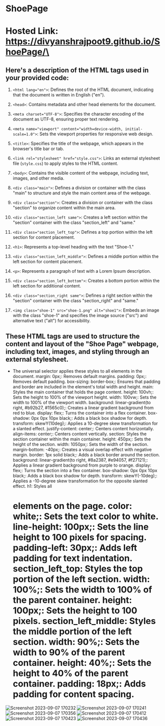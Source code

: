 # ShoePage
# Hosted Link:  https://divyanshrajpoot9.github.io/ShoePage/\

##  Here's a description of the HTML tags used in your provided code:

1. `<html lang="en">`: Defines the root of the HTML document, indicating that the document is written in English ("en").

2. `<head>`: Contains metadata and other head elements for the document.

3. `<meta charset="UTF-8">`: Specifies the character encoding of the document as UTF-8, ensuring proper text rendering.

4. `<meta name="viewport" content="width=device-width, initial-scale=1.0">`: Sets the viewport properties for responsive web design.

5. `<title>`: Specifies the title of the webpage, which appears in the browser's title bar or tab.

6. `<link rel="stylesheet" href="style.css">`: Links an external stylesheet file (`style.css`) to apply styles to the HTML content.

7. `<body>`: Contains the visible content of the webpage, including text, images, and other media.

8. `<div class="main">`: Defines a division or container with the class "main" to structure and style the main content area of the webpage.

9. `<div class="section">`: Creates a division or container with the class "section" to organize content within the main area.

10. `<div class="section_left same">`: Creates a left section within the "section" container with the class "section_left" and "same."

11. `<div class="section_left_top">`: Defines a top portion within the left section for content placement.

12. `<h1>`: Represents a top-level heading with the text "Shoe-1."

13. `<div class="section_left_middle">`: Defines a middle portion within the left section for content placement.

14. `<p>`: Represents a paragraph of text with a Lorem Ipsum description.

15. `<div class="section_left_bottom">`: Creates a bottom portion within the left section for additional content.

16. `<div class="section_right same">`: Defines a right section within the "section" container with the class "section_right" and "same."

17. `<img class="shoe-1" src="shoe-1.png" alt="shoe1">`: Embeds an image with the class "shoe-1" and specifies the image source ("src") and alternative text ("alt") for accessibility.

## These HTML tags are used to structure the content and layout of the "Shoe Page" webpage, including text, images, and styling through an external stylesheet.
* The universal selector applies these styles to all elements in the document.
margin: 0px;: Removes default margins.
padding: 0px;: Removes default padding.
box-sizing: border-box;: Ensures that padding and border are included in the element's total width and height.
main: Styles the main container that holds the page content.
height: 100vh;: Sets the height to 100% of the viewport height.
width: 100vw;: Sets the width to 100% of the viewport width.
background: linear-gradient(to right, #b92b27, #1565c0);: Creates a linear gradient background from red to blue.
display: flex;: Turns the container into a flex container.
 box-shadow: 0px 0px 10px black;: Adds a black box shadow for depth.
 transform: skewY(10deg);: Applies a 10-degree skew transformation for a slanted effect.
 justify-content: center;: Centers content horizontally.
 align-items: center;: Centers content vertically.
 section: Styles the section container within the main container.
 height: 450px;: Sets the height of the section.
 width: 1050px;: Sets the width of the section.
margin-bottom: -40px;: Creates a visual overlap effect with negative margin.
 border: 1px solid black;: Adds a black border around the section.
 background: linear-gradient(to right, #8a2387, #e94057, #f27121);: Applies a linear gradient background from purple to orange.
 display: flex;: Turns the section into a flex container.
 box-shadow: 0px 0px 10px black;: Adds a black box shadow for depth.
 transform: skewY(-10deg);: Applies a -10-degree skew transformation for the opposite slanted effect.
 h1: Styles all <h1> elements on the page.
color: white;: Sets the text color to white.
 line-height: 100px;: Sets the line height to 100 pixels for spacing.
 padding-left: 30px;: Adds left padding for text indentation.
 section_left_top: Styles the top portion of the left section.
 width: 100%;: Sets the width to 100% of the parent container.
 height: 100px;: Sets the height to 100 pixels.
section_left_middle: Styles the middle portion of the left section.
 width: 90%;: Sets the width to 90% of the parent container.
 height: 40%;: Sets the height to 40% of the parent container.
 padding: 18px;: Adds padding for content spacing.

![Screenshot 2023-09-07 170232](https://github.com/divyanshrajpoot9/ShoePage/assets/114856467/da9fcc92-1e39-4550-b196-fa4749e0d46c)
![Screenshot 2023-09-07 170241](https://github.com/divyanshrajpoot9/ShoePage/assets/114856467/75a61eb0-d0c5-4a3e-bf67-1d5ba0ce93b4)
![Screenshot 2023-09-07 170356](https://github.com/divyanshrajpoot9/ShoePage/assets/114856467/b9b11c41-6740-4c9f-814f-a63c509ed8d3)
![Screenshot 2023-09-07 170412](https://github.com/divyanshrajpoot9/ShoePage/assets/114856467/ee4f0165-7fa9-48d2-8bba-375a4c5b31d0)
![Screenshot 2023-09-07 170423](https://github.com/divyanshrajpoot9/ShoePage/assets/114856467/d5e49dfb-ec07-4287-8522-7cedec5fe2ef)
![Screenshot 2023-09-07 170436](https://github.com/divyanshrajpoot9/ShoePage/assets/114856467/0e335260-7082-4342-9a34-2036ec281eb4)
